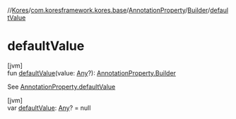 //[Kores](../../../../index.md)/[com.koresframework.kores.base](../../index.md)/[AnnotationProperty](../index.md)/[Builder](index.md)/[defaultValue](default-value.md)

# defaultValue

[jvm]\
fun [defaultValue](default-value.md)(value: [Any](https://kotlinlang.org/api/latest/jvm/stdlib/kotlin/-any/index.html)?): [AnnotationProperty.Builder](index.md)

See [AnnotationProperty.defaultValue](../default-value.md)

[jvm]\
var [defaultValue](default-value.md): [Any](https://kotlinlang.org/api/latest/jvm/stdlib/kotlin/-any/index.html)? = null
